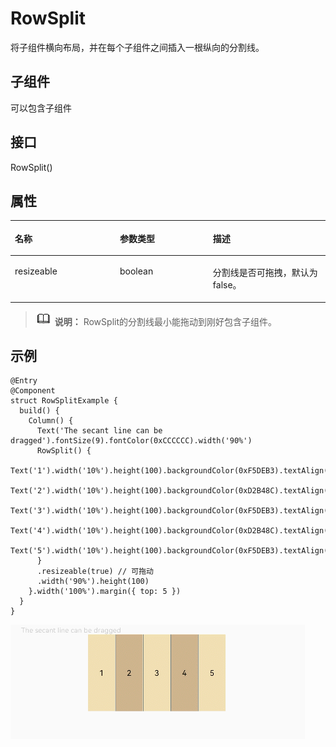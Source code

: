 # RowSplit<a name="ZH-CN_TOPIC_0000001168264323"></a>

将子组件横向布局，并在每个子组件之间插入一根纵向的分割线。

## 子组件<a name="section5989144051714"></a>

可以包含子组件

## 接口<a name="section1643325819470"></a>

RowSplit\(\)

## 属性<a name="section945991855410"></a>

<a name="table252174055416"></a>
<table><thead align="left"><tr id="row353940135411"><th class="cellrowborder" valign="top" width="33.33333333333333%" id="mcps1.1.4.1.1"><p id="p175318403545"><a name="p175318403545"></a><a name="p175318403545"></a>名称</p>
</th>
<th class="cellrowborder" valign="top" width="29.532953295329534%" id="mcps1.1.4.1.2"><p id="p453194014548"><a name="p453194014548"></a><a name="p453194014548"></a>参数类型</p>
</th>
<th class="cellrowborder" valign="top" width="37.13371337133714%" id="mcps1.1.4.1.3"><p id="p19531240145412"><a name="p19531240145412"></a><a name="p19531240145412"></a>描述</p>
</th>
</tr>
</thead>
<tbody><tr id="row125384035411"><td class="cellrowborder" valign="top" width="33.33333333333333%" headers="mcps1.1.4.1.1 "><p id="p1753134065413"><a name="p1753134065413"></a><a name="p1753134065413"></a>resizeable</p>
</td>
<td class="cellrowborder" valign="top" width="29.532953295329534%" headers="mcps1.1.4.1.2 "><p id="p85364012541"><a name="p85364012541"></a><a name="p85364012541"></a>boolean</p>
</td>
<td class="cellrowborder" valign="top" width="37.13371337133714%" headers="mcps1.1.4.1.3 "><p id="p85314400547"><a name="p85314400547"></a><a name="p85314400547"></a>分割线是否可拖拽，默认为false。</p>
</td>
</tr>
</tbody>
</table>

>![](../../public_sys-resources/icon-note.gif) **说明：** 
>RowSplit的分割线最小能拖动到刚好包含子组件。

## 示例<a name="section1078035104913"></a>

```
@Entry
@Component
struct RowSplitExample {
  build() {
    Column() {
      Text('The secant line can be dragged').fontSize(9).fontColor(0xCCCCCC).width('90%')
      RowSplit() {
        Text('1').width('10%').height(100).backgroundColor(0xF5DEB3).textAlign(TextAlign.Center)
        Text('2').width('10%').height(100).backgroundColor(0xD2B48C).textAlign(TextAlign.Center)
        Text('3').width('10%').height(100).backgroundColor(0xF5DEB3).textAlign(TextAlign.Center)
        Text('4').width('10%').height(100).backgroundColor(0xD2B48C).textAlign(TextAlign.Center)
        Text('5').width('10%').height(100).backgroundColor(0xF5DEB3).textAlign(TextAlign.Center)
      }
      .resizeable(true) // 可拖动
      .width('90%').height(100)
    }.width('100%').margin({ top: 5 })
  }
}
```

![](figures/RowSplit.gif)

